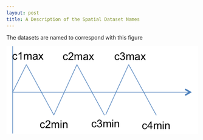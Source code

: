 ```yaml
---
layout: post
title: A Description of the Spatial Dataset Names
---
```

The datasets are named to correspond with this figure

![Dataset illustration](https://raw.githubusercontent.com/mwpriddy/Titanium-FIPs/gh-pages/assets/cycle_figure.png)
